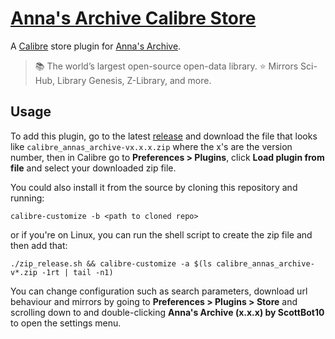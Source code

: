 # [Anna's Archive Calibre Store](https://github.com/ScottBot10/calibre_annas_archive)

A [Calibre](https://calibre-ebook.com/) store plugin for [Anna's Archive](https://annas-archive.org/).
> 📚 The world’s largest open-source open-data library. ⭐️ Mirrors Sci-Hub, Library Genesis, Z-Library, and more.

## Usage
To add this plugin, go to the latest [release](https://github.com/ScottBot10/calibre_annas_archive/releases)
and download the file that looks like `calibre_annas_archive-vx.x.x.zip` where the x's are the version number, 
then in Calibre go to **Preferences > Plugins**, click **Load plugin from file** and select your downloaded zip file.

You could also install it from the source by cloning this repository and running:
```shell
calibre-customize -b <path to cloned repo>
```
or if you're on Linux, you can run the shell script to create the zip file and then add that:
```shell
./zip_release.sh && calibre-customize -a $(ls calibre_annas_archive-v*.zip -1rt | tail -n1)
```

You can change configuration such as search parameters, download url behaviour and mirrors by going to 
**Preferences > Plugins > Store** and scrolling down to and double-clicking **Anna's Archive (x.x.x) by ScottBot10**
to open the settings menu.